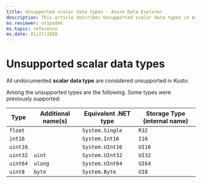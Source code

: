 ```yaml
---
title: Unsupported scalar data types - Azure Data Explorer
description: This article describes Unsupported scalar data types in Azure Data Explorer.
ms.reviewer: orspodek
ms.topic: reference
ms.date: 01/27/2020
---
```

# Unsupported scalar data types

All undocumented **scalar data type** are considered unsupported in Kusto.

Among the unsupported types are the following. Some types were previously supported:

| Type       | Additional name(s)   | Equivalent .NET type              | Storage Type (internal name)|
| ---------- | -------------------- | --------------------------------- | ----------------------------|
| `float`    |                      | `System.Single`                   | `R32`                       |
| `int16`    |                      | `System.Int16`                    | `I16`                       |
| `uint16`   |                      | `System.UInt16`                   | `UI16`                      |
| `uint32`   | `uint`               | `System.UInt32`                   | `UI32`                      |
| `uint64`   | `ulong`              | `System.UInt64`                   | `UI64`                      |
| `uint8`    | `byte`               | `System.Byte`                     | `UI8`                       |